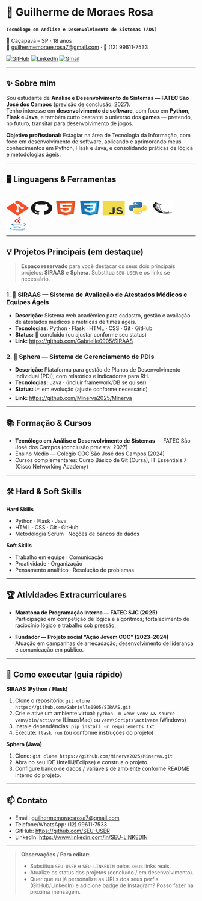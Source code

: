 # 👋 Guilherme de Moraes Rosa

**`Tecnólogo em Análise e Desenvolvimento de Sistemas (ADS)`**

📍 Caçapava – SP · 18 anos  
📧 guilhermemoraesrosa7@gmail.com · 📱 (12) 99611-7533

[![GitHub](https://img.shields.io/badge/-GitHub-%23121011?style=for-the-badge&logo=github&logoColor=white)](https://github.com/SEU-USER) 
[![LinkedIn](https://img.shields.io/badge/-LinkedIn-%230077B5?style=for-the-badge&logo=linkedin&logoColor=white)](https://www.linkedin.com/in/SEU-LINKEDIN) 
[![Gmail](https://img.shields.io/badge/-Gmail-%23333?style=for-the-badge&logo=gmail&logoColor=white)](mailto:guilhermemoraesrosa7@gmail.com)

---

## ✨ Sobre mim
Sou estudante de **Análise e Desenvolvimento de Sistemas — FATEC São José dos Campos** (previsão de conclusão: 2027).  
Tenho interesse em **desenvolvimento de software**, com foco em **Python, Flask e Java**, e também curto bastante o universo dos **games** — pretendo, no futuro, transitar para desenvolvimento de jogos.

**Objetivo profissional:** Estagiar na área de Tecnologia da Informação, com foco em desenvolvimento de software, aplicando e aprimorando meus conhecimentos em Python, Flask e Java, e consolidando práticas de lógica e metodologias ágeis.

---

## 🖥 Linguagens & Ferramentas
<div style="display: inline_block"><br>
  <img align="center" alt="Git" height="40" width="60" src="https://raw.githubusercontent.com/devicons/devicon/master/icons/git/git-original.svg">
  <img align="center" alt="GitHub" height="40" width="60" src="https://raw.githubusercontent.com/devicons/devicon/master/icons/github/github-original.svg">
  <img align="center" alt="HTML5" height="40" width="60" src="https://raw.githubusercontent.com/devicons/devicon/master/icons/html5/html5-original.svg">
  <img align="center" alt="CSS3" height="40" width="60" src="https://raw.githubusercontent.com/devicons/devicon/master/icons/css3/css3-original.svg">
  <img align="center" alt="JavaScript" height="40" width="60" src="https://raw.githubusercontent.com/devicons/devicon/master/icons/javascript/javascript-original.svg">
  <img align="center" alt="Python" height="40" width="60" src="https://raw.githubusercontent.com/devicons/devicon/master/icons/python/python-original.svg">
  <img align="center" alt="Flask" height="40" width="60" src="https://raw.githubusercontent.com/devicons/devicon/master/icons/flask/flask-original.svg">
  <img align="center" alt="Java" height="40" width="60" src="https://raw.githubusercontent.com/devicons/devicon/master/icons/java/java-original.svg">
</div>

---

## 💡 Projetos Principais (em destaque)
> **Espaço reservado** para você destacar os seus dois principais projetos: **SIRAAS** e **Sphera**. Substitua `SEU-USER` e os links se necessário.

### 1. 🔹 SIRAAS — Sistema de Avaliação de Atestados Médicos e Equipes Ágeis  
- **Descrição:** Sistema web acadêmico para cadastro, gestão e avaliação de atestados médicos e métricas de times ágeis.  
- **Tecnologias:** Python · Flask · HTML · CSS · Git · GitHub  
- **Status:** 🚀 concluído (ou ajustar conforme seu status)  
- **Link:** https://github.com/Gabrielle0905/SIRAAS

### 2. 🔹 Sphera — Sistema de Gerenciamento de PDIs  
- **Descrição:** Plataforma para gestão de Planos de Desenvolvimento Individual (PDI), com relatórios e indicadores para RH.  
- **Tecnologias:** Java · (incluir framework/DB se quiser)  
- **Status:** 📈 em evolução (ajuste conforme necessário)  
- **Link:** https://github.com/Minerva2025/Minerva

---

## 📚 Formação & Cursos
- **Tecnólogo em Análise e Desenvolvimento de Sistemas** — FATEC São José dos Campos (conclusão prevista: 2027)  
- Ensino Médio — Colégio COC São José dos Campos (2024)  
- Cursos complementares: Curso Básico de Git (Cursa), IT Essentials 7 (Cisco Networking Academy)

---

## 🛠 Hard & Soft Skills

**Hard Skills**
- Python · Flask · Java  
- HTML · CSS · Git · GitHub  
- Metodologia Scrum · Noções de bancos de dados

**Soft Skills**
- Trabalho em equipe · Comunicação  
- Proatividade · Organização  
- Pensamento analítico · Resolução de problemas

---

## 🏆 Atividades Extracurriculares
- **Maratona de Programação Interna — FATEC SJC (2025)**  
  Participação em competição de lógica e algoritmos; fortalecimento de raciocínio lógico e trabalho sob pressão.

- **Fundador — Projeto social “Ação Jovem COC” (2023–2024)**  
  Atuação em campanhas de arrecadação; desenvolvimento de liderança e comunicação em público.

---

## 🚀 Como executar (guia rápido)
**SIRAAS (Python / Flask)**  
1. Clone o repositório: `git clone https://github.com/Gabrielle0905/SIRAAS.git`  
2. Crie e ative um ambiente virtual: `python -m venv venv && source venv/bin/activate` (Linux/Mac) ou `venv\Scripts\activate` (Windows)  
3. Instale dependências: `pip install -r requirements.txt`  
4. Execute: `flask run` (ou conforme instruções do projeto)

**Sphera (Java)**  
1. Clone: `git clone https://github.com/Minerva2025/Minerva.git`  
2. Abra no seu IDE (IntelliJ/Eclipse) e construa o projeto.  
3. Configure banco de dados / variáveis de ambiente conforme README interno do projeto.

---

## 📫 Contato
- Email: guilhermemoraesrosa7@gmail.com  
- Telefone/WhatsApp: (12) 99611-7533  
- GitHub: https://github.com/SEU-USER  
- LinkedIn: https://www.linkedin.com/in/SEU-LINKEDIN

---

> **Observações / Para editar:**  
> - Substitua `SEU-USER` e `SEU-LINKEDIN` pelos seus links reais.  
> - Atualize os status dos projetos (concluído / em desenvolvimento).  
> - Quer que eu já personalize as URLs dos seus perfis (GitHub/LinkedIn) e adicione badge de Instagram? Posso fazer na próxima mensagem.

